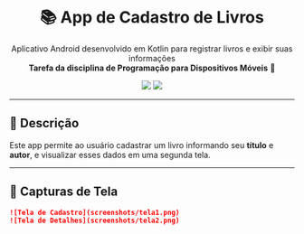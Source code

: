 <h1 align="center">📚 App de Cadastro de Livros</h1>

<p align="center">
  Aplicativo Android desenvolvido em Kotlin para registrar livros e exibir suas informações<br>
  <strong>Tarefa da disciplina de Programação para Dispositivos Móveis</strong> 📱
</p>

<p align="center">
  <img src="https://img.shields.io/badge/plataforma-Android-green?style=flat-square"/>
  <img src="https://img.shields.io/badge/linguagem-Kotlin-purple?style=flat-square"/>
</p>

---

## 📱 Descrição

Este app permite ao usuário cadastrar um livro informando seu **título** e **autor**, e visualizar esses dados em uma segunda tela.


---
## 📸 Capturas de Tela
```markdown
![Tela de Cadastro](screenshots/tela1.png)
![Tela de Detalhes](screenshots/tela2.png)
